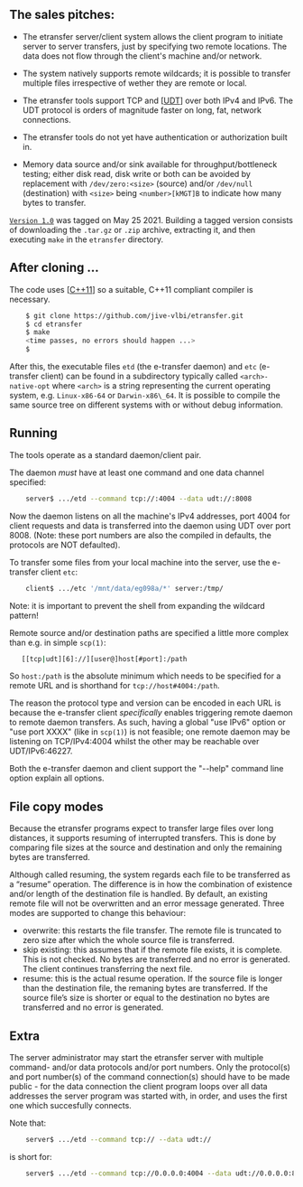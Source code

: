 ## The sales pitches:

- The etransfer server/client system allows the client program to initiate
  server to server transfers, just by specifying two remote locations. The
data does not flow through the client's machine and/or network.

- The system natively supports remote wildcards; it is possible to transfer
multiple files irrespective of wether they are remote or local.

- The etransfer tools support TCP and
  [[UDT](https://github.com/netvirt/udt4)] over both IPv4 and IPv6. The UDT
protocol is orders of magnitude faster on long, fat, network connections.

- The etransfer tools do not yet have authentication or authorization built in.

- Memory data source and/or sink available for throughput/bottleneck testing; either
  disk read, disk write or both can be avoided by replacement with
    `/dev/zero:<size>` (source) and/or `/dev/null` (destination)
    with `<size>` being `<number>[kMGT]B` to indicate how many bytes to
    transfer.

[`Version 1.0`](https://github.com/jive-vlbi/etransfer/releases/tag/v1.0) was tagged on May 25 2021.
Building a tagged version consists of downloading the `.tar.gz` or `.zip` archive, extracting it, and then executing `make` in the `etransfer` directory.

## After cloning ...
The code uses [[C++11](https://en.wikipedia.org/wiki/C%2B%2B11)] so a
suitable, C++11 compliant compiler is necessary.

```bash
    $ git clone https://github.com/jive-vlbi/etransfer.git
    $ cd etransfer
    $ make
    <time passes, no errors should happen ...>
    $
```

After this, the executable files `etd` (the e-transfer daemon) and `etc`
(e-transfer client) can be found in a subdirectory typically called
`<arch>-native-opt` where `<arch>` is a string representing the current
operating system, e.g. `Linux-x86-64` or `Darwin-x86\_64`. It is possible to
compile the same source tree on different systems with or without debug
information.

## Running
The tools operate as a standard daemon/client pair.

The daemon _must_ have at least one command and one data channel specified:

```bash
    server$ .../etd --command tcp://:4004 --data udt://:8008
```
Now the daemon listens on all the machine's IPv4 addresses, port 4004 for client requests and data is
transferred into the daemon using UDT over port 8008. (Note: these port numbers are also the
compiled in defaults, the protocols are NOT defaulted).

To transfer some files from your local machine into the server, use the
e-transfer client `etc`:
```bash
    client$ .../etc '/mnt/data/eg098a/*' server:/tmp/
```
Note: it is important to prevent the shell from expanding the wildcard pattern!

Remote source and/or destination paths are specified a little more complex
than e.g. in simple `scp(1)`:
```bash
   [[tcp|udt][6]://][user@]host[#port]:/path 
```
So `host:/path` is the absolute minimum which needs to be specified for a
remote URL and is shorthand for `tcp://host#4004:/path`.

The reason the protocol type and version can be encoded in each URL is
because the e-transfer client _specifically_ enables triggering remote
daemon to remote daemon transfers. As such, having a global "use IPv6"
option or "use port XXXX" (like in `scp(1)`) is not feasible; one remote
daemon may be listening on TCP/IPv4:4004 whilst the other may be reachable
over UDT/IPv6:46227.


Both the e-transfer daemon and client support the "--help" command line option explain all options.


## File copy modes

Because the etransfer programs expect to transfer large files over long
distances, it supports resuming of interrupted transfers. This is done by
comparing file sizes at the source and destination and only the remaining
bytes are transferred.

Although called resuming, the system regards each file to be transferred as
a “resume” operation. The difference is in how the combination of existence
and/or length of the destination file is handled. By default, an existing
remote file will not be overwritten and an error message generated. Three
modes are supported to change this behaviour:


- overwrite: this restarts the file transfer. The remote file is truncated
to zero size after which the whole source file is transferred.
- skip existing: this assumes that if the remote file exists, it is
complete. This is not checked. No bytes are transferred and no error is
generated. The client continues transferring the next file.
- resume: this is the actual resume operation. If the source file is longer
than the destination file, the remaning bytes are transferred. If the source
file’s size is shorter or equal to the destination no bytes are transferred
and no error is generated.


## Extra
The server administrator may start the etransfer server with multiple
command- and/or data protocols and/or port numbers. Only the protocol(s) and
port number(s) of the command connection(s) should have to be made public - 
for the data connection the client program loops over all data addresses the
server program was started with, in order, and uses the first one which
succesfully connects.

Note that:
```bash
    server$ .../etd --command tcp:// --data udt://
```

is short for:

```bash
    server$ .../etd --command tcp://0.0.0.0:4004 --data udt://0.0.0.0:8008
```

